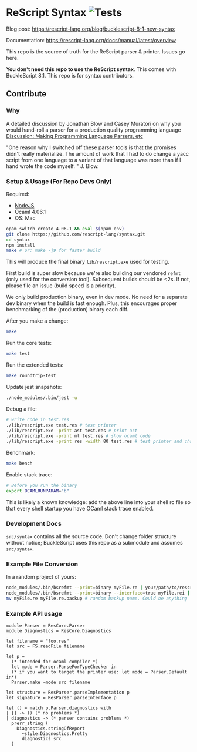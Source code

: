 # ReScript Syntax ![Tests](https://github.com/rescript-lang/syntax/workflows/CI/badge.svg)

Blog post: https://rescript-lang.org/blog/bucklescript-8-1-new-syntax

Documentation: https://rescript-lang.org/docs/manual/latest/overview

This repo is the source of truth for the ReScript parser & printer. Issues go here.

**You don't need this repo to use the ReScript syntax**. This comes with BuckleScript 8.1. This repo is for syntax contributors.

## Contribute

### Why

A detailed discussion by Jonathan Blow and Casey Muratori on why you would hand-roll a parser for a production quality programming language
[Discussion: Making Programming Language Parsers, etc](https://youtu.be/MnctEW1oL-E)

"One reason why I switched off these parser tools is that the promises didn't really materialize.
The amount of work that I had to do change a yacc script from one language to a variant of that language
was more than if I hand wrote the code myself.
"
J. Blow.

### Setup & Usage (For Repo Devs Only)

Required:
- [NodeJS](https://nodejs.org/)
- Ocaml 4.06.1
- OS: Mac

```sh
opam switch create 4.06.1 && eval $(opam env)
git clone https://github.com/rescript-lang/syntax.git
cd syntax
npm install
make # or: make -j9 for faster build
```

This will produce the final binary `lib/rescript.exe` used for testing.

First build is super slow because we're also building our vendored `refmt` (only used for the conversion tool). Subsequent builds should be <2s. If not, please file an issue (build speed is a priority).

We only build production binary, even in dev mode. No need for a separate dev binary when the build is fast enough. Plus, this encourages proper benchmarking of the (production) binary each diff.

After you make a change:
```sh
make
```

Run the core tests:
```sh
make test
```

Run the extended tests:
```sh
make roundtrip-test
```

Update jest snapshots:
```sh
./node_modules/.bin/jest -u
```

Debug a file:
```sh
# write code in test.res
./lib/rescript.exe test.res # test printer
./lib/rescript.exe -print ast test.res # print ast
./lib/rescript.exe -print ml test.res # show ocaml code
./lib/rescript.exe -print res -width 80 test.res # test printer and change default print width
```

Benchmark:
```sh
make bench
```

Enable stack trace:
```sh
# Before you run the binary
export OCAMLRUNPARAM="b"
```

This is likely a known knowledge: add the above line into your shell rc file so that every shell startup you have OCaml stack trace enabled.

### Development Docs

`src/syntax` contains all the source code. Don't change folder structure without notice; BuckleScript uses this repo as a submodule and assumes `src/syntax`.

### Example File Conversion

In a random project of yours:

```sh
node_modules/.bin/bsrefmt --print=binary myFile.re | your/path/to/rescript.exe -parse reasonBinary -print ns > myFile.res
node_modules/.bin/bsrefmt --print=binary --interface=true myFile.rei | your/path/to/rescript.exe -parse reasonBinary -print ns -interface > myFile.resi
mv myFile.re myFile.re.backup # random backup name. Could be anything
```

### Example API usage

```
module Parser = ResCore.Parser
module Diagnostics = ResCore.Diagnostics

let filename = "foo.res"
let src = FS.readFile filename

let p =
  (* intended for ocaml compiler *)
  let mode = Parser.ParseForTypeChecker in
  (* if you want to target the printer use: let mode = Parser.Default in*)
  Parser.make ~mode src filename

let structure = ResParser.parseImplementation p
let signature = ResParser.parseInterface p

let () = match p.Parser.diagnostics with
| [] -> () (* no problems *)
| diagnostics -> (* parser contains problems *)
  prerr_string (
    Diagnostics.stringOfReport
      ~style:Diagnostics.Pretty
      diagnostics src
  )
```
